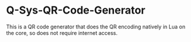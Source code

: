 # Q-Sys-QR-Code-Generator
This is a QR code generator that does the QR encoding natively in Lua on the core, so does not require internet access.

